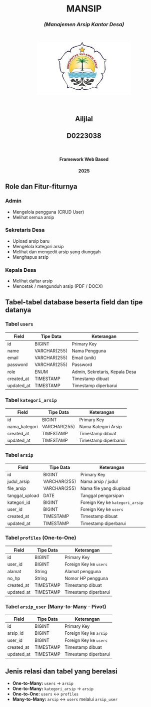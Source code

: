 <div align="center">

# MANSIP  
### *(Manajemen Arsip Kantor Desa)*

<br>

<p align="center">
   <img src="LogoUnsulbar.png" alt="Logo" width="300"/>
 </p>

<br>

<h2>AiIjlal</h2>
<h2>D0223038</h2>

<br>

<h4>Framework Web Based</h4>
<h4>2025</h4>

</div>

## Role dan Fitur-fiturnya

### Admin
- Mengelola pengguna (CRUD User)
- Melihat semua arsip

### Sekretaris Desa
- Upload arsip baru
- Mengelola kategori arsip
- Melihat dan mengedit arsip yang diunggah
- Menghapus arsip

### Kepala Desa
- Melihat daftar arsip
- Mencetak / mengunduh arsip (PDF / DOCX)

## Tabel-tabel database beserta field dan tipe datanya

### Tabel `users`
| Field       | Tipe Data    | Keterangan                  |
|-------------|--------------|-----------------------------|
| id          | BIGINT       | Primary Key                 |
| name        | VARCHAR(255) | Nama Pengguna               |
| email       | VARCHAR(255) | Email (unik)                |
| password    | VARCHAR(255) | Password                    |
| role        | ENUM         | Admin, Sekretaris, Kepala Desa |
| created_at  | TIMESTAMP    | Timestamp dibuat            |
| updated_at  | TIMESTAMP    | Timestamp diperbarui        |

### Tabel `kategori_arsip`
| Field         | Tipe Data    | Keterangan            |
|---------------|--------------|-----------------------|
| id            | BIGINT       | Primary Key           |
| nama_kategori | VARCHAR(255) | Nama Kategori Arsip   |
| created_at    | TIMESTAMP    | Timestamp dibuat      |
| updated_at    | TIMESTAMP    | Timestamp diperbarui  |

### Tabel `arsip`
| Field         | Tipe Data    | Keterangan                       |
|---------------|--------------|----------------------------------|
| id            | BIGINT       | Primary Key                      |
| judul_arsip   | VARCHAR(255) | Nama arsip / judul               |
| file_arsip    | VARCHAR(255) | Nama file yang diupload          |
| tanggal_upload| DATE         | Tanggal pengarsipan              |
| kategori_id   | BIGINT       | Foreign Key ke `kategori_arsip` |
| user_id       | BIGINT       | Foreign Key ke `users`           |
| created_at    | TIMESTAMP    | Timestamp dibuat                 |
| updated_at    | TIMESTAMP    | Timestamp diperbarui             |

### Tabel `profiles` (One-to-One)
| Field      | Tipe Data    | Keterangan                   |
|------------|--------------|------------------------------|
| id         | BIGINT       | Primary Key                  |
| user_id    | BIGINT       | Foreign Key ke `users`       |
| alamat     | String       | Alamat pengguna              |
| no_hp      | String       | Nomor HP pengguna            |
| created_at | TIMESTAMP    | Timestamp dibuat             |
| updated_at | TIMESTAMP    | Timestamp diperbarui         |

### Tabel `arsip_user` (Many-to-Many - Pivot)
| Field      | Tipe Data    | Keterangan                           |
|------------|--------------|--------------------------------------|
| id         | BIGINT       | Primary Key                          |
| arsip_id   | BIGINT       | Foreign Key ke `arsip`               |
| user_id    | BIGINT       | Foreign Key ke `users`               |
| created_at | TIMESTAMP    | Timestamp dibuat                     |
| updated_at | TIMESTAMP    | Timestamp diperbarui                 |

## Jenis relasi dan tabel yang berelasi

- **One-to-Many:** `users` → `arsip`  
- **One-to-Many:** `kategori_arsip` → `arsip`  
- **One-to-One:** `users` ↔ `profiles`  
- **Many-to-Many:** `arsip` ↔ `users` melalui `arsip_user`


